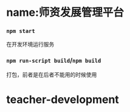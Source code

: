  

# name:师资发展管理平台

### `npm start`
在开发环境运行服务
### `npm run-script build`/`npm build`
打包，前者是在后者不能用的时候使用
# teacher-development

